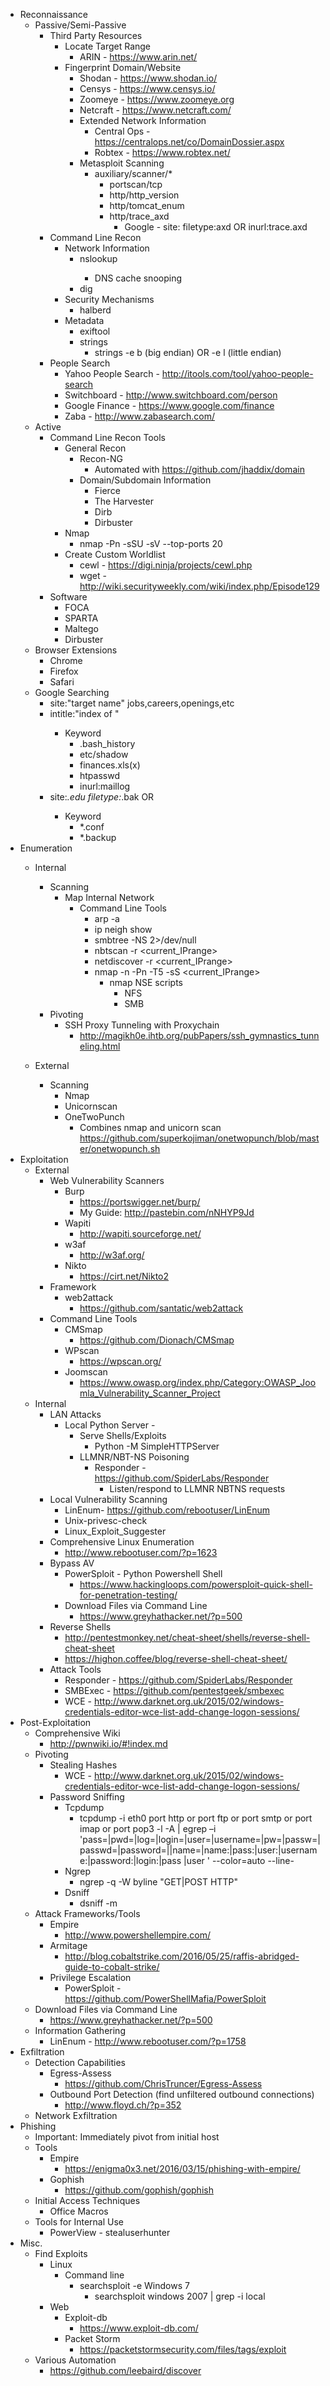 - Reconnaissance
  - Passive/Semi-Passive
	- Third Party Resources
	  - Locate Target Range
		- ARIN - https://www.arin.net/
	  - Fingerprint Domain/Website
		- Shodan - https://www.shodan.io/
		- Censys - https://www.censys.io/
		- Zoomeye - https://www.zoomeye.org
		- Netcraft - https://www.netcraft.com/
		- Extended Network Information
		  - Central Ops - https://centralops.net/co/DomainDossier.aspx
		  - Robtex - https://www.robtex.net/
		- Metasploit Scanning
		  - auxiliary/scanner/*
			- portscan/tcp
			- http/http_version
			- http/tomcat_enum
			- http/trace_axd
			  - Google - site:<result from above> filetype:axd OR inurl:trace.axd
	- Command Line Recon
	  - Network Information
		- nslookup <target>
		  - DNS cache snooping
		- dig <target>
	  - Security Mechanisms
		- halberd
	  - Metadata
		- exiftool
		- strings
		  - strings -e b (big endian) OR -e l (little endian)
	- People Search
	  - Yahoo People Search - http://itools.com/tool/yahoo-people-search
	  - Switchboard - http://www.switchboard.com/person
	  - Google Finance - https://www.google.com/finance
	  - Zaba - http://www.zabasearch.com/
  - Active
	- Command Line Recon Tools
	  - General Recon
		- Recon-NG
		  - Automated with https://github.com/jhaddix/domain
		- Domain/Subdomain Information
		  - Fierce
		  - The Harvester
		  - Dirb
		  - Dirbuster
	  - Nmap
		- nmap -Pn -sSU -sV --top-ports 20 <target>
	  - Create Custom Worldlist
		- cewl - https://digi.ninja/projects/cewl.php
		- wget - http://wiki.securityweekly.com/wiki/index.php/Episode129
	- Software
	  - FOCA
	  - SPARTA
	  - Maltego
	  - Dirbuster
  - Browser Extensions
	- Chrome
	- Firefox
	- Safari
  - Google Searching
	- site:"target name" jobs,careers,openings,etc
	- intitle:"index of <Keyword>"
	  - Keyword
		- .bash_history
		- etc/shadow
		- finances.xls(x)
		- htpasswd
		- inurl:maillog
	- site:*.edu filetype:*.bak OR <keyword>
	  - Keyword
		- *.conf
		- *.backup
- Enumeration
  - Internal
	- Scanning
	  - Map Internal Network
		- Command Line Tools
		  - arp -a
		  - ip neigh show
		  - smbtree -NS 2>/dev/null
		  - nbtscan -r <current_IPrange>
		  - netdiscover -r <current_IPrange>
		  - nmap -n -Pn -T5 -sS <current_IPrange>
			- nmap NSE scripts
			  - NFS
			  - SMB
	- Pivoting
	  - SSH Proxy Tunneling with Proxychain
		- http://magikh0e.ihtb.org/pubPapers/ssh_gymnastics_tunneling.html

  - External
	- Scanning
	  - Nmap
	  - Unicornscan
	  - OneTwoPunch
		- Combines nmap and unicorn scan https://github.com/superkojiman/onetwopunch/blob/master/onetwopunch.sh
- Exploitation
  - External
	- Web Vulnerability Scanners
	  - Burp
		- https://portswigger.net/burp/
		- My Guide: http://pastebin.com/nNHYP9Jd
	  - Wapiti
		- http://wapiti.sourceforge.net/
	  - w3af
		- http://w3af.org/
	  - Nikto
		- https://cirt.net/Nikto2
	- Framework
	  - web2attack
		- https://github.com/santatic/web2attack
	- Command Line Tools
	  - CMSmap
		- https://github.com/Dionach/CMSmap
	  - WPscan
		- https://wpscan.org/
	  - Joomscan
		- https://www.owasp.org/index.php/Category:OWASP_Joomla_Vulnerability_Scanner_Project
  - Internal
	- LAN Attacks
	  - Local Python Server -
		- Serve Shells/Exploits
		  - Python -M SimpleHTTPServer <port>
		- LLMNR/NBT-NS Poisoning
		  - Responder - https://github.com/SpiderLabs/Responder
			- Listen/respond to LLMNR NBTNS requests
	- Local Vulnerability Scanning
	  - LinEnum- https://github.com/rebootuser/LinEnum
	  - Unix-privesc-check
	  - Linux_Exploit_Suggester
	- Comprehensive Linux Enumeration
	  - http://www.rebootuser.com/?p=1623
	- Bypass AV
	  - PowerSploit - Python Powershell Shell
		- https://www.hackingloops.com/powersploit-quick-shell-for-penetration-testing/
	  - Download Files via Command Line
		- https://www.greyhathacker.net/?p=500
	- Reverse Shells
	  - http://pentestmonkey.net/cheat-sheet/shells/reverse-shell-cheat-sheet
	  - https://highon.coffee/blog/reverse-shell-cheat-sheet/
	- Attack Tools
	  - Responder - https://github.com/SpiderLabs/Responder
	  - SMBExec - https://github.com/pentestgeek/smbexec
	  - WCE - http://www.darknet.org.uk/2015/02/windows-credentials-editor-wce-list-add-change-logon-sessions/
- Post-Exploitation
  - Comprehensive Wiki
	- http://pwnwiki.io/#!index.md
  - Pivoting
	- Stealing Hashes
	  - WCE - http://www.darknet.org.uk/2015/02/windows-credentials-editor-wce-list-add-change-logon-sessions/
	- Password Sniffing
	  - Tcpdump
		- tcpdump -i eth0 port http or port ftp or port smtp or port imap or port pop3 -l -A | egrep –i 'pass=|pwd=|log=|login=|user=|username=|pw=|passw=|passwd=|password=||name=|name:|pass:|user:|username:|password:|login:|pass |user ' --color=auto --line-
	  - Ngrep
		- ngrep -q -W byline "GET|POST HTTP"
	  - Dsniff
		- dsniff -m
  - Attack Frameworks/Tools
	- Empire
	  - http://www.powershellempire.com/
	- Armitage
	  - http://blog.cobaltstrike.com/2016/05/25/raffis-abridged-guide-to-cobalt-strike/
	- Privilege Escalation
	  - PowerSploit - https://github.com/PowerShellMafia/PowerSploit
  - Download Files via Command Line
	- https://www.greyhathacker.net/?p=500
  - Information Gathering
	- LinEnum - http://www.rebootuser.com/?p=1758
- Exfiltration
  - Detection Capabilities
	- Egress-Assess
	  - https://github.com/ChrisTruncer/Egress-Assess
	- Outbound Port Detection (find unfiltered outbound connections)
	  - http://www.floyd.ch/?p=352
  - Network Exfiltration
- Phishing
  - Important: Immediately pivot from initial host
  - Tools
	- Empire
	  - https://enigma0x3.net/2016/03/15/phishing-with-empire/
	- Gophish
	  - https://github.com/gophish/gophish
  - Initial Access Techniques
	- Office Macros
  - Tools for Internal Use
	- PowerView - stealuserhunter
- Misc.
  - Find Exploits
	- Linux
	  - Command line
		- searchsploit -e Windows 7
		  - searchsploit windows 2007 | grep -i local
	- Web
	  - Exploit-db
		- https://www.exploit-db.com/
	  - Packet Storm
		- https://packetstormsecurity.com/files/tags/exploit
  - Various Automation
	- https://github.com/leebaird/discover

